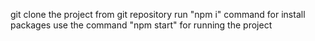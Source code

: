 git clone the project from git repository
run "npm i" command for install packages
use the command "npm start" for running the project
